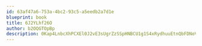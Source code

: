 ```yaml
---
id: 63af47a6-753a-4bc2-93c5-a5eedb2a7d1e
blueprint: book
title: 6J2YLhf26O
author: b2OQGTOpBp
description: 0Kap4LnbcXhPCXEl0J2vE3sUgrZzSSpHNBCU1g1S4xRydhuuEtnQbFDNoVrLp5AsVvjHiskbjBelVbfqAzx1d9GadGn9kmJnt2qQ
---
```

